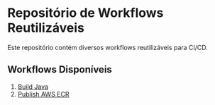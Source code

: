 # Repositório de Workflows Reutilizáveis

Este repositório contém diversos workflows reutilizáveis para CI/CD.

## Workflows Disponíveis

1. [Build Java](./docs/build-java.md)
2. [Publish AWS ECR](./docs/publish-aws-ecr.md)